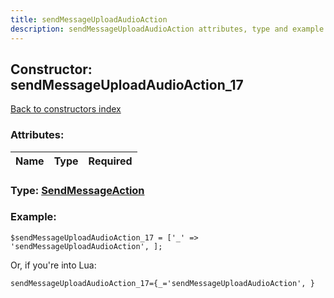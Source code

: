 ```yaml
---
title: sendMessageUploadAudioAction
description: sendMessageUploadAudioAction attributes, type and example
---
```

## Constructor: sendMessageUploadAudioAction\_17  
[Back to constructors index](index.md)



### Attributes:

| Name     |    Type       | Required |
|----------|:-------------:|---------:|



### Type: [SendMessageAction](../types/SendMessageAction.md)


### Example:

```
$sendMessageUploadAudioAction_17 = ['_' => 'sendMessageUploadAudioAction', ];
```  

Or, if you're into Lua:  


```
sendMessageUploadAudioAction_17={_='sendMessageUploadAudioAction', }

```


